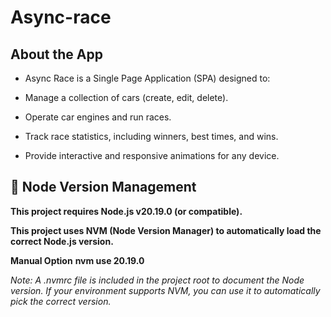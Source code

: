 # Async-race

## About the App

- Async Race is a Single Page Application (SPA) designed to:

- Manage a collection of cars (create, edit, delete).

- Operate car engines and run races.

- Track race statistics, including winners, best times, and wins.

- Provide interactive and responsive animations for any device.

## 🔧 Node Version Management

**This project requires Node.js v20.19.0 (or compatible).**

**This project uses NVM (Node Version Manager) to automatically load the correct Node.js version.**

**Manual Option**
**nvm use 20.19.0**

_Note: A .nvmrc file is included in the project root to document the Node version. If your environment supports NVM, you can use it to automatically pick the correct version._
